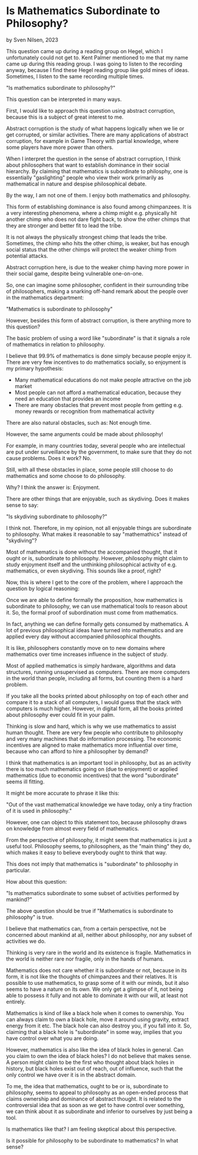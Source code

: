 # Is Mathematics Subordinate to Philosophy?
by Sven Nilsen, 2023

This question came up during a reading group on Hegel, which I unfortunately could not get to.
Kent Palmer mentioned to me that my name came up during this reading group.
I was going to listen to the recording anyway, because I find these Hegel reading group like gold mines of ideas.
Sometimes, I listen to the same recording multiple times.

"Is mathematics subordinate to philosophy?"

This question can be interpreted in many ways.

First, I would like to approach this question using abstract corruption, because this is a subject of great interest to me.

Abstract corruption is the study of what happens logically when we lie or get corrupted, or similar activities.
There are many applications of abstract corruption, for example in Game Theory with partial knowledge, where some players have more power than others.

When I interpret the question in the sense of abstract corruption,
I think about philosophers that want to establish dominance in their social hierarchy.
By claiming that mathematics is subordinate to philosphy,
one is essentially "gaslighting" people who view their work primarily as mathematical in nature and despise philosophical debate.

By the way, I am not one of them. I enjoy both mathematics and philosophy.

This form of establishing dominance is also found among chimpanzees.
It is a very interesting phenomena, where a chimp might e.g. physically hit another chimp who does not dare fight back,
to show the other chimps that they are stronger and better fit to lead the tribe.

It is not always the physically strongest chimp that leads the tribe.
Sometimes, the chimp who hits the other chimp, is weaker,
but has enough social status that the other chimps will protect the weaker chimp from potential attacks.

Abstract corruption here, is due to the weaker chimp having more power in their social game, despite being vulnerable one-on-one.

So, one can imagine some philosopher, confident in their surrounding tribe of philosophers,
making a snarking off-hand remark about the people over in the mathematics department:

"Mathematics is subordinate to philosophy"

However, besides this form of abstract corruption, is there anything more to this question?

The basic problem of using a word like "subordinate" is that it signals a role of mathematics in relation to philosophy.

I believe that 99.9% of mathematics is done simply because people enjoy it.
There are very few incentives to do mathematics socially, so enjoyment is my primary hypothesis:

- Many mathematical educations do not make people attractive on the job market
- Most people can not afford a mathematical education, because they need an education that provides an income
- There are many obstacles that prevent most people from getting e.g. money rewards or recognition from mathematical activity

There are also natural obstacles, such as: Not enough time.

However, the same arguments could be made about philosophy!

For example, in many countries today, several people who are intellectual are put under surveillance by the government,
to make sure that they do not cause problems. Does it work? No.

Still, with all these obstacles in place, some people still choose to do mathematics and some choose to do philosophy.

Why? I think the answer is: Enjoyment.

There are other things that are enjoyable, such as skydiving.
Does it makes sense to say:

"Is skydiving subordinate to philosophy?"

I think not. Therefore, in my opinion, not all enjoyable things are subordinate to philosophy.
What makes it reasonable to say "mathemathics" instead of "skydiving"?

Most of mathematics is done without the accompanied thought, that it ought or is, subordinate to philosophy.
However, philosophy might claim to study enjoyment itself and the unthinking philosophical activity of e.g. mathematics, or even skydiving.
This sounds like a proof, right?

Now, this is where I get to the core of the problem, where I approach the question by logical reasoning:

Once we are able to define formally the proposition, how mathematics is subordinate to philosophy,
we can use mathematical tools to reason about it.
So, the formal proof of subordination must come from mathematics.

In fact, anything we can define formally gets consumed by mathematics.
A lot of previous philosophical ideas have turned into mathematics and are applied every day without accompanied philosophical thoughts.

It is like, philosophers constantly move on to new domains where mathematics over time increases influence in the subject of study.

Most of applied mathematics is simply hardware, algorithms and data structures, running unsupervised as computers.
There are more computers in the world than people, including all forms, but counting them is a hard problem.

If you take all the books printed about philosophy on top of each other and compare  it to a stack of all computers,
I would guess that the stack with computers is much higher.
However, in digital form, all the books printed about philosophy ever could fit in your palm.

Thinking is slow and hard, which is why we use mathematics to assist human thought.
There are very few people who contribute to philosophy and very many machines that do information processing.
The economic incentives are aligned to make mathematics more influential over time,
because who can afford to hire a philosopher by demand?

I think that mathematics is an important tool in philosophy,
but as an activity there is too much mathematics going on (due to enjoyment)
or applied mathematics (due to economic incentives) that the word "subordinate" seems ill fitting.

It might be more accurate to phrase it like this:

"Out of the vast mathematical knowledge we have today, only a tiny fraction of it is used in philosophy."

However, one can object to this statement too, because philosophy draws on knowledge from almost every field of mathematics.

From the perspective of philosophy, it might seem that mathematics is just a useful tool.
Philosophy seems, to philosophers, as the "main thing" they do, which makes it easy to believe everybody ought to think that way.

This does not imply that mathematics is "subordinate" to philosophy in particular.

How about this question:

"Is mathematics subordinate to some subset of activities performed by mankind?"

The above question should be true if "Mathematics is subordinate to philosophy" is true.

I believe that mathematics can, from a certain perspective, not be concerned about mankind at all,
neither about philosophy, nor any subset of activities we do.

Thinking is very rare in the world and its existence is fragile.
Mathematics in the world is neither rare nor fragile, only in the hands of humans.

Mathematics does not care whether it is subordinate or not, because in its form,
it is not like the thoughts of chimpanzees and their relatives.
It is possible to use mathematics, to grasp some of it with our minds, but it also seems to have a nature on its own.
We only get a glimpse of it, not being able to possess it fully and not able to dominate it with our will, at least not entirely.

Mathematics is kind of like a black hole when it comes to ownership.
You can always claim to own a black hole, move it around using gravity, extract energy from it etc.
The black hole can also destroy you, if you fall into it.
So, claiming that a black hole is "subordinate" in some way, implies that you have control over what you are doing.

However, mathematics is also like the idea of black holes in general.
Can you claim to own the idea of black holes? I do not believe that makes sense.
A person might claim to be the first who thought about black holes in history,
but black holes exist out of reach, out of influence, such that the only control we have over it is in the abstract domain.

To me, the idea that mathematics, ought to be or is, subordinate to philosophy,
seems to appeal to philosophy as an open-ended process that claims ownership and dominance of abstract thought.
It is related to the controversial idea that as soon as we get to have control over something,
we can think about it as subordinate and inferior to ourselves by just being a tool.

Is mathematics like that? I am feeling skeptical about this perspective.

Is it possible for philosophy to be subordinate to mathematics? In what sense?
